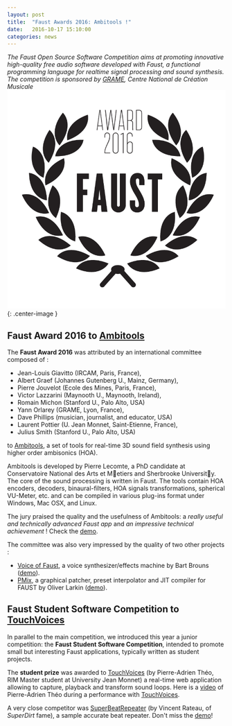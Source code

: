 ```yaml
---
layout: post
title:  "Faust Awards 2016: Ambitools !"
date:   2016-10-17 15:10:00
categories: news
---
```

*The Faust Open Source Software Competition aims at promoting innovative high-quality free audio software developed with Faust, a functional programming language for realtime signal processing and sound synthesis. The competition is sponsored by [GRAME](http://www.grame.fr), Centre National de Création Musicale* 
![Faust Awards 2016](/images/faustaward2016.png){: .center-image }

## Faust Award 2016 to [Ambitools](http://www.sekisushai.net/ambitools/)
The **Faust Award 2016** was attributed by an international committee composed of :

- Jean-Louis Giavitto (IRCAM, Paris, France),
- Albert Graef (Johannes Gutenberg U., Mainz, Germany), 
- Pierre Jouvelot (Ecole des Mines, Paris, France), 
- Victor Lazzarini (Maynooth U., Maynooth, Ireland), 
- Romain Michon (Stanford U., Palo Alto, USA)
- Yann Orlarey (GRAME, Lyon, France), 
- Dave Phillips (musician, journalist, and educator, USA)
- Laurent Pottier (U. Jean Monnet, Saint-Etienne, France),
- Julius Smith (Stanford U., Palo Alto, USA)


to [Ambitools](http://www.sekisushai.net/ambitools/), a set of tools for real-time 3D sound field synthesis using higher order ambisonics (HOA). 

Ambitools is developed by Pierre Lecomte, a PhD candidate at Conservatoire National des Arts et Metiers and Sherbrooke University. The core of the sound processing is written in Faust. The tools contain HOA encoders, decoders, binaural-filters, HOA signals transformations, spherical VU-Meter, etc. and can be compiled in various plug-ins format under Windows, Mac OSX, and Linux. 

The jury praised the quality and the usefulness of Ambitools: a *really useful and technically advanced Faust app* and *an impressive technical achievement* ! Check the [demo](http://www.sekisushai.net/ambitools/wp-content/uploads/2016/05/Demo_ambitools.mp4).


The committee was also very impressed by the quality of two other projects :

- [Voice of Faust](https://github.com/magnetophon/VoiceOfFaust), a voice synthesizer/effects machine by Bart Brouns ([demo](https://magnetophon.github.io/VoiceOfFaust/images/VoiceOfFaust.mp4)).
- [PMix](https://github.com/olilarkin/pMix2), a graphical patcher, preset interpolator and JIT compiler for FAUST by Oliver Larkin  ([demo](https://vimeo.com/122268573)).

Faust Student Software Competition to [TouchVoices](https://patheo.github.io/TouchVoices/)
----------------------------------
In parallel to the main competition, we introduced this year a junior competition: the **Faust Student Software Competition**, intended to promote small but interesting Faust applications, typically written as student projects.

The **student prize** was awarded to [TouchVoices](https://patheo.github.io/TouchVoices/) (by Pierre-Adrien Théo, RIM Master student at University Jean Monnet) a real-time web application allowing to capture, playback and transform sound loops. Here is a [video](https://www.youtube.com/watch?v=EljDv-mwKW4) of Pierre-Adrien Théo during a performance with [TouchVoices](https://patheo.github.io/TouchVoices/).

A very close competitor was [SuperBeatRepeater](https://github.com/sonejostudios/SuperBeatRepeater) (by Vincent Rateau, of _SuperDirt_ fame), a sample accurate beat repeater. Don't miss the [demo](https://www.youtube.com/watch?v=C38gep4vkm8&feature=youtu.be&t=6m17s)!

